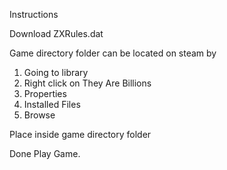 Instructions

Download ZXRules.dat

Game directory folder can be located on steam by 
1. Going to library
2. Right click on They Are Billions
3. Properties
4. Installed Files
5. Browse

Place inside game directory folder

Done
Play Game.